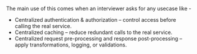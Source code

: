 The main use of this comes when an interviewer asks for any usecase like - 

- Centralized authentication & authorization – control access before calling the real service.
- Centralized caching – reduce redundant calls to the real service.
- Centralized request pre-processing and response post-processing – apply transformations, logging, or validations.
